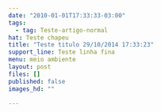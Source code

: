 ```yaml
---
date: "2010-01-01T17:33:33-03:00"
tags:
  - tag: Teste-artigo-normal
hat: Teste chapeu
title: "Teste titulo 29/10/2014 17:33:23"
support_line: Teste linha fina
menu: meio ambiente
layout: post
files: []
published: false
images_hd: ""

---
```

